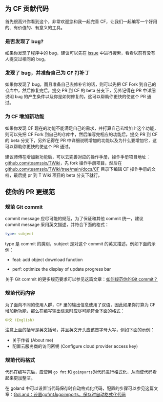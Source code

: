 ## 为 CF 贡献代码

首先很高兴你看到这个，非常欢迎您和我一起完善 CF，让我们一起编写一个好用的、有价值的、有意义的工具。

### 是否发现了 bug?

如果你发现了程序中的 bug，建议可以先在 [issue](https://github.com/teamssix/cf/issues) 中进行搜索，看看以前有没有人提交过相同的 bug。

### 发现了 bug，并准备自己为 CF 打补丁

如果你发现了 bug，而且准备自己去修补它的话，则可以先把 CF Fork 到自己的仓库中，然后修复完后，提交 PR 到 CF 的 beta 分支下，另外记得在 PR 中详细说明 bug 的产生条件以及你是如何修复的，这可以帮助你更快的使这个 PR 通过。

### 为 CF 增加新功能

如果你发现 CF 现在的功能不能满足自己的需求，并打算自己去增加上这个功能，则可以先把 CF Fork 到自己的仓库中，然后编写完相应的功能后，提交 PR 到 CF 的 beta 分支下，另外记得在 PR 中详细说明增加的功能以及为什么要增加它，这可以帮助你更快的使这个 PR 通过。

建议师傅在增加新功能后，可以去完善对应的操作手册，操作手册项目地址：[github.com/teamssix/TWiki](https://github.com/teamssix/TWiki)，先 fork 操作手册项目，然后在 [github.com/teamssix/TWiki/tree/main/docs/CF](https://github.com/teamssix/TWiki/tree/main/docs/CF) 目录下编辑 CF 操作手册的文档，最后提 pr 到 T Wiki 项目的 beta 分支下就行。

## 使你的 PR 更规范

### 规范 Git commit

commit message 应尽可能的规范，为了保证和其他 commit 统一，建议 commit message 采用英文描述，并符合下面的格式：

```yaml
type: subject
```

type 是 commit 的类别，subject 是对这个 commit 的英文描述，例如下面的示例：

* feat: add object download function

* perf: optimize the display of update progress bar

关于 Git commit 的更多规范要求可以参见这篇文章：[如何规范你的Git commit？](https://zhuanlan.zhihu.com/p/182553920)

### 规范代码内容

为了面向不同的使用人群，CF 里的输出信息使用了双语，因此如果你打算为 CF 增加新功能，那么在编写输出信息时应尽可能符合下面的格式：

```yaml
中文 (English)
```

注意上面的括号是英文括号，并且英文开头应该首字母大写，例如下面的示例：

* 关于作者 (About me)
* 配置云服务商的访问密钥 (Configure cloud provider access key)

### 规范代码格式

代码在编写完后，应使用 `go fmt` 和 `goimports`对代码进行格式化，从而使代码看起来更加整洁。

在 goland 中可以设置当代码保存时自动格式化代码，配置的步骤可以参见这篇文章：[GoLand：设置gofmt与goimports，保存时自动格式化代码](https://blog.csdn.net/qq_32907195/article/details/116755338)